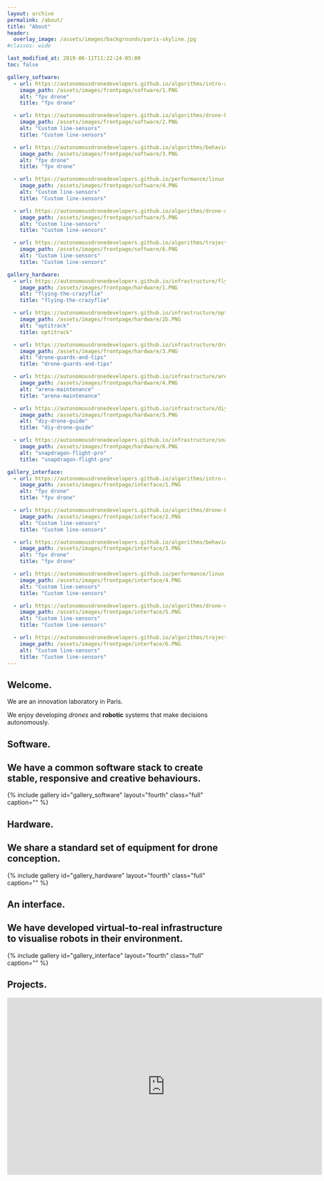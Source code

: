 ```yaml
---
layout: archive
permalink: /about/
title: "About"
header:
  overlay_image: /assets/images/backgrounds/paris-skyline.jpg
#classes: wide

last_modified_at: 2019-06-11T11:22:24-05:00
toc: false

gallery_software:
  - url: https://autonomousdronedevelopers.github.io/algorithms/intro-autonomy/
    image_path: /assets/images/frontpage/software/1.PNG
    alt: "fpv drone"
    title: "fpv drone"

  - url: https://autonomousdronedevelopers.github.io/algorithms/drone-bot-design/
    image_path: /assets/images/frontpage/software/2.PNG
    alt: "Custom line-sensors"
    title: "Custom line-sensors"

  - url: https://autonomousdronedevelopers.github.io/algorithms/behaviour-planning/
    image_path: /assets/images/frontpage/software/3.PNG
    alt: "fpv drone"
    title: "fpv drone"

  - url: https://autonomousdronedevelopers.github.io/performance/linux-and-ros-background/
    image_path: /assets/images/frontpage/software/4.PNG
    alt: "Custom line-sensors"
    title: "Custom line-sensors"

  - url: https://autonomousdronedevelopers.github.io/algorithms/drone-control-architecture/
    image_path: /assets/images/frontpage/software/5.PNG
    alt: "Custom line-sensors"
    title: "Custom line-sensors"

  - url: https://autonomousdronedevelopers.github.io/algorithms/trajectory-generation/
    image_path: /assets/images/frontpage/software/6.PNG
    alt: "Custom line-sensors"
    title: "Custom line-sensors"

gallery_hardware:
  - url: https://autonomousdronedevelopers.github.io/infrastructure/flying-the-crazyflie/
    image_path: /assets/images/frontpage/hardware/1.PNG
    alt: "flying-the-crazyflie"
    title: "flying-the-crazyflie"

  - url: https://autonomousdronedevelopers.github.io/infrastructure/optitrack/
    image_path: /assets/images/frontpage/hardware/2b.PNG
    alt: "optitrack"
    title: optitrack"

  - url: https://autonomousdronedevelopers.github.io/infrastructure/drone-guards-and-tips/
    image_path: /assets/images/frontpage/hardware/3.PNG
    alt: "drone-guards-and-tips"
    title: "drone-guards-and-tips"

  - url: https://autonomousdronedevelopers.github.io/infrastructure/arena-maintenance/
    image_path: /assets/images/frontpage/hardware/4.PNG
    alt: "arena-maintenance"
    title: "arena-maintenance"

  - url: https://autonomousdronedevelopers.github.io/infrastructure/diy-drone-guide/
    image_path: /assets/images/frontpage/hardware/5.PNG
    alt: "diy-drone-guide"
    title: "diy-drone-guide"

  - url: https://autonomousdronedevelopers.github.io/infrastructure/snapdragon-flight-pro/
    image_path: /assets/images/frontpage/hardware/6.PNG
    alt: "snapdragon-flight-pro"
    title: "snapdragon-flight-pro"

gallery_interface:
  - url: https://autonomousdronedevelopers.github.io/algorithms/intro-autonomy/
    image_path: /assets/images/frontpage/interface/1.PNG
    alt: "fpv drone"
    title: "fpv drone"

  - url: https://autonomousdronedevelopers.github.io/algorithms/drone-bot-design/
    image_path: /assets/images/frontpage/interface/2.PNG
    alt: "Custom line-sensors"
    title: "Custom line-sensors"

  - url: https://autonomousdronedevelopers.github.io/algorithms/behaviour-planning/
    image_path: /assets/images/frontpage/interface/3.PNG
    alt: "fpv drone"
    title: "fpv drone"

  - url: https://autonomousdronedevelopers.github.io/performance/linux-and-ros-background/
    image_path: /assets/images/frontpage/interface/4.PNG
    alt: "Custom line-sensors"
    title: "Custom line-sensors"

  - url: https://autonomousdronedevelopers.github.io/algorithms/drone-control-architecture/
    image_path: /assets/images/frontpage/interface/5.PNG
    alt: "Custom line-sensors"
    title: "Custom line-sensors"

  - url: https://autonomousdronedevelopers.github.io/algorithms/trajectory-generation/
    image_path: /assets/images/frontpage/interface/6.PNG
    alt: "Custom line-sensors"
    title: "Custom line-sensors"
---
```

<h2>Welcome.</h2>

We are an innovation laboratory in Paris.

We enjoy developing _drones_ and **robotic** systems that make decisions autonomously.



<h2>Software.</h2>

<h2>We have a common software stack to create stable, responsive and creative behaviours.</h2>

{% include gallery id="gallery_software" layout="fourth" class="full" caption="" %}

<h2>Hardware.</h2>

<h2>We share a standard set of equipment for drone conception.</h2>

{% include gallery id="gallery_hardware" layout="fourth" class="full" caption="" %}

<h2>An interface.</h2>

<h2>We have developed virtual-to-real infrastructure to visualise robots in their environment.</h2>

{% include gallery id="gallery_interface" layout="fourth" class="full" caption="" %}

<!--SOFTWARE STACK -->
<!--
{%
include figure
image_path="assets/images/backgrounds/common-stack.PNG"
alt="dev-tutorials"
caption=" "
%}

<h2>Hardware.</h2>
{%
include figure
image_path="assets/images/backgrounds/equipment.PNG"
alt="dev-tutorials"
caption=" "
%}

<h2>An interface.</h2>
{%
include figure
image_path="assets/images/backgrounds/v2r.PNG"
alt="dev-tutorials"
caption=" "
%}
-->
<h2>Projects.</h2>

<!-- PUT A BETTER VIDEO HERE -->
<iframe width="727" height="409" src="https://www.youtube.com/embed/tNqYDqC6wo4" frameborder="0" allow="accelerometer; autoplay; encrypted-media; gyroscope; picture-in-picture" allowfullscreen></iframe>

<!-- PHOTOS OF PROJECTS
{%
include figure
image_path="assets/images/backgrounds/projects.PNG"
alt="dev-tutorials"
caption=" "
%} -->

<!-- ORGANISE WELL BEFORE MAKING PUBLIC
https://trello.com/b/Jfb8EjCc/stage-dvic
-->
<!-- PRIVATE
Contact us at autonomousdrones@gmail.com and we will be in touch with you shortly.
-->

